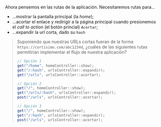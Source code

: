 Ahora pensemos en las rutas de la aplicación. Necesitaremos rutas para...

 * ...mostrar la pantalla principal (la _home_);
 * ...acortar el enlace y redirigir a la página principal cuando presionemos el _call to action_ (el botón princial) `Acortar`;
 * ...expandir la url corta, dado su `hash`

> Suponiendo que nuestras URLs cortas fueran de la forma `https://cortisimo.com/abc1234d`, ¿cuáles de las siguientes rutas permitirían implementar el flujo de nuestra aplicación?
 > 
 > ```java
 > // Opción 1
 > get("/home", homeController::show);
 > get("/:hash", urlsController::expandir);
 > get("/urls", urlsController::acortar);
 > ```
>
 > ```java
 > // Opción 2 
 > get("/", homeController::show);
 > get("/urls/:hash", urlsController::expandir);
 > post("/urls", urlsController::acortar);
 > ```
 >
 > ```java
 > // Opción 3
 > get("/", homeController::show);
 > get("/:hash", urlsController::expandir);
 > post("/urls", urlsController::acortar);
 > ```
 >
